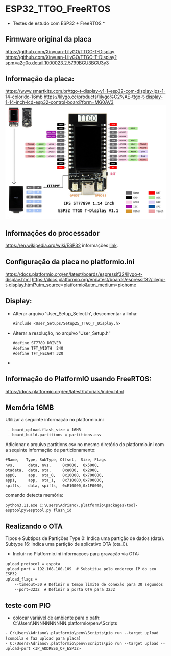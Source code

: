 # ESP32_TTGO_FreeRTOS

* Testes de estudo com ESP32 + FreeRTOS *

## Firmware original da placa
https://github.com/Xinyuan-LilyGO/TTGO-T-Display
https://github.com/Xinyuan-LilyGO/TTGO-T-Display?spm=a2g0o.detail.1000023.2.5799BGU3BGU3y3

## Informação da placa:
https://www.smartkits.com.br/ttgo-t-display-v1-1-esp32-com-display-ips-1-14-colorido-16mb
https://lilygo.cc/products/lilygo%C2%AE-ttgo-t-display-1-14-inch-lcd-esp32-control-board?form=MG0AV3
![ESP32_TTGO_T-Display](doc/pinmap_t-display.jpg)

## Informações do processador
https://en.wikipedia.org/wiki/ESP32
informações [link](./doc/Espressif_Systems_01292021_esp32-1991551.pdf).

## Configuração da placa no platformio.ini
https://docs.platformio.org/en/latest/boards/espressif32/lilygo-t-display.html
https://docs.platformio.org/en/latest/boards/espressif32/lilygo-t-display.html?utm_source=platformio&utm_medium=piohome


## Display:

- Alterar arquivo 'User_Setup_Select.h', descomentar a linha: 
  ```
  #include <User_Setups/Setup25_TTGO_T_Display.h>
  ```
- Alterar a resolução, no arquivo 'User_Setup.h'
  ```
  #define ST7789_DRIVER  
  #define TFT_WIDTH  240 
  #define TFT_HEIGHT 320 
  ```
- 

## Informação do PlatformIO usando FreeRTOS:
https://docs.platformio.org/en/latest/tutorials/index.html


## Memória 16MB
Utilizar a seguinte informação no platformio.ini
```
 - board_upload.flash_size = 16MB
 - board_build.partitions = partitions.csv
```  
  Adicionar o arquivo partitions.csv no mesmo diretório do platformio.ini com a sequinte informação de particionamento:
```
#Name,   Type, SubType, Offset,  Size, Flags
nvs,      data, nvs,     0x9000,  0x5000,
otadata,  data, ota,     0xe000,  0x2000,
app0,     app,  ota_0,   0x10000, 0x700000,
app1,     app,  ota_1,   0x710000,0x700000,
spiffs,   data, spiffs,  0xE10000,0x1F0000,
```

comando detecta memória:
```
python3.11.exe C:\Users\Adriano\.platformio\packages\tool-esptoolpy\esptool.py flash_id
```


## Realizando o OTA

Tipos e Subtipos de Partições
Type 0: Indica uma partição de dados (data).
Subtype 16: Indica uma partição de aplicativo OTA (ota_0).

- Incluir no Platformio.ini informaçoes para gravação via OTA:
```
upload_protocol = espota
upload_port = 192.168.100.109  # Substitua pelo endereço IP do seu ESP32
upload_flags =
    --timeout=30 # Definir o tempo limite de conexão para 30 segundos
    --port=3232  # Definir a porta OTA para 3232
```

## teste com PIO
- colocar variável de ambiente para o path: C:\Users\NNNNNNNNNN\.platformio\penv\Scripts
```  
- C:\Users\Adriano\.platformio\penv\Scripts\pio run --target upload   (compila e faz upload para placa)
- C:\Users\Adriano\.platformio\penv\Scripts\pio run --target upload --upload-port <IP_ADDRESS_OF_ESP32>
```